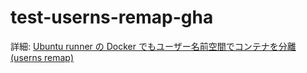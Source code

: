 # test-userns-remap-gha

詳細: [Ubuntu runner の Docker でもユーザー名前空間でコンテナを分離(userns remap)](https://zenn.dev/hankei6km/articles/userns-remap-in-gha-ubuntu-runner)